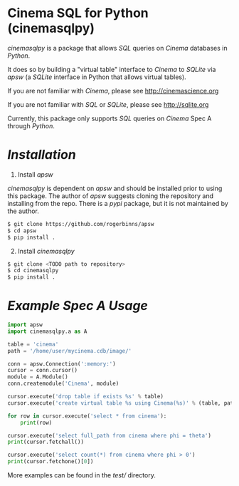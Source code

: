 Cinema SQL for Python (cinemasqlpy)
====================================

*cinemasqlpy* is a package that allows *SQL* queries
on *Cinema* databases in *Python*.

It does so by building a "virtual table" interface to
*Cinema* to *SQLite* via *apsw* (a *SQLite* interface
in Python that allows virtual tables).

If you are not familiar with *Cinema*, please see
http://cinemascience.org

If you are not familiar with *SQL* or *SQLite*,
please see http://sqlite.org

Currently, this package only supports *SQL* queries
on *Cinema* Spec A through *Python*.

*Installation*
==============

1. Install *apsw*

*cinemasqlpy* is dependent on *apsw* and should be
installed prior to using this package. The author
of *apsw* suggests cloning the repository and installing
from the repo. There is a *pypi* package, but
it is not maintained by the author.

```bash
$ git clone https://github.com/rogerbinns/apsw
$ cd apsw
$ pip install .
```

2. Install *cinemasqlpy*

```bash
$ git clone <TODO path to repository>
$ cd cinemasqlpy
$ pip install .
```

*Example Spec A Usage*
======================

```python
import apsw
import cinemasqlpy.a as A

table = 'cinema'
path = '/home/user/mycinema.cdb/image/'

conn = apsw.Connection(':memory:')
cursor = conn.cursor()
module = A.Module()
conn.createmodule('Cinema', module)

cursor.execute('drop table if exists %s' % table)
cursor.execute('create virtual table %s using Cinema(%s)' % (table, path))

for row in cursor.execute('select * from cinema'):
    print(row)

cursor.execute('select full_path from cinema where phi = theta')
print(cursor.fetchall())

cursor.execute('select count(*) from cinema where phi > 0')
print(cursor.fetchone()[0])
```

More examples can be found in the *test/* directory.
